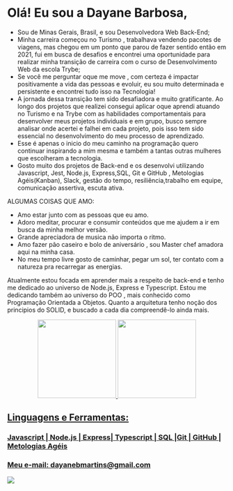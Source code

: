 # Olá! Eu sou a Dayane Barbosa,

* Sou de Minas Gerais, Brasil, e sou Desenvolvedora Web Back-End;
* Minha carreira começou no Turismo , trabalhava vendendo pacotes de viagens, mas chegou em um ponto que parou de fazer sentido então em 2021,  fui em  busca de desafios  e encontrei uma  oportunidade para realizar minha transição de carreira com o  curso de  Desenvolvimento Web da escola Trybe;
* Se você me perguntar oque me move , com certeza é impactar positivamente a vida das pessoas e evoluir, eu sou muito determinada e persistente e encontrei tudo isso na Tecnologia!
* A jornada dessa transição tem sido desafiadora e muito gratificante. Ao longo dos projetos que realizei consegui aplicar oque aprendi atuando no Turismo e na Trybe com as habilidades comportamentais para desenvolver meus projetos individuais e em grupo, busco sempre analisar onde acertei e falhei em cada projeto, pois isso tem sido essencial  no desenvolvimento do meu processo de aprendizado.
* Esse é apenas o inicio do meu caminho na programação quero continuar inspirando a mim mesma e também a tantas outras mulheres  que escolheram a tecnologia.
* Gosto muito dos projetos de Back-end e os desenvolvi utilizando Javascript, Jest, Node.js, Express,SQL, Git e GitHub , Metologias Agéis(Kanban), Slack, gestão do tempo, resiliência,trabalho em equipe, comunicação assertiva, escuta ativa.

ALGUMAS COISAS QUE AMO:

* Amo estar junto com as pessoas que eu amo.
* Adoro meditar, procurar e consumir conteúdos que me ajudem a ir em busca da minha melhor versão.
* Grande apreciadora de musica não importa o ritmo.
* Amo fazer pão caseiro e bolo de aniversário , sou Master chef amadora aqui na minha casa.
* No meu tempo livre gosto de caminhar, pegar um sol, ter contato com a natureza pra recarregar as energias.

Atualmente estou focada em aprender mais a respeito de back-end e tenho me dedicado ao universo de Node.js, Express e Typescript.  Estou me dedicando também ao universo do POO , mais conhecido como  Programação Orientada a Objetos. Quanto a arquitetura tenho noção dos principios do SOLID, e buscado  a cada dia compreendê-lo ainda mais.

<div align="center">
  <a href="https://github.com/DAYANE1130">
  <img height="180em" src="https://github-readme-stats.vercel.app/api?username=dayane1130&show_icons=true&theme=dracula&include_all_commits=true&count_private=true"/>
  <img height="180em" src="https://github-readme-stats.vercel.app/api/top-langs/?username=dayane1130&layout=compact&langs_count=7&theme=dracula"/>
</div>

<h2>
Linguagens e Ferramentas:
</h2> 
<h3>
Javascript | Node.js | Express| Typescript | SQL |Git | GitHub | Metologias Agéis
</h3>
  <h3>
Meu e-mail: dayanebmartins@gmail.com 
</h3>

<div> 
  <a href=https://www.linkedin.com/in/barbosa-dayane/ target="_blank"><img src="https://img.shields.io/badge/-LinkedIn-%230077B5?style=for-the-badge&logo=linkedin&logoColor=white" target="_blank"></a> 
 
 
</div>
